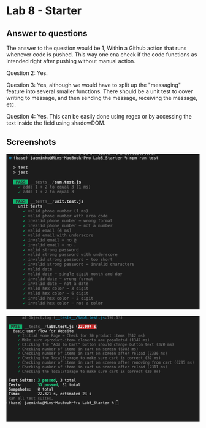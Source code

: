 # Lab 8 - Starter


## Answer to questions
The answer to the question would be 1, Within a Github action that runs whenever code is pushed. This way one cna check if the code functions as intended right after pushing without manual action.

Question 2: Yes.

Question 3: Yes, although we would have to split up the "messaging" feature into several smaller functions. There should be a unit test to cover writing to message, and then sending the message, receiving the message, etc.

Question 4: Yes. This can be easily done using regex or by accessing the text inside the field using shadowDOM.

## Screenshots

![image1](screenshots/image1.png)

![image2](screenshots/image2.png)